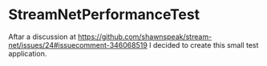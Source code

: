# StreamNetPerformanceTest
Aftar a discussion at https://github.com/shawnspeak/stream-net/issues/24#issuecomment-346068519 I decided to create this small test application.
